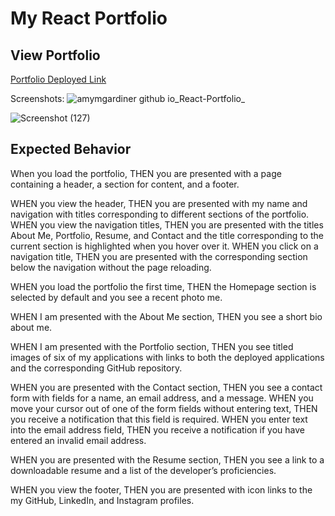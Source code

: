 # My React Portfolio

## View Portfolio

[Portfolio Deployed Link](https://amymgardiner.github.io/React-Portfolio/)

Screenshots:
![amymgardiner github io_React-Portfolio_](https://user-images.githubusercontent.com/99151426/193435296-a2711b85-4d67-44e0-acca-0e055941cf2c.png)

![Screenshot (127)](https://user-images.githubusercontent.com/99151426/193435299-ce8a33b9-c308-499e-92a9-b4cf5a77cb29.png)

## Expected Behavior

When you load the portfolio, THEN you are presented with a page containing a header, a section for content, and a footer.

WHEN you view the header, THEN you are presented with my name and navigation with titles corresponding to different sections of the portfolio.
WHEN you view the navigation titles, THEN you are presented with the titles About Me, Portfolio, Resume, and Contact and the title corresponding to the current section is highlighted when you hover over it.
WHEN you click on a navigation title, THEN you are presented with the corresponding section below the navigation without the page reloading.

WHEN you load the portfolio the first time, THEN the Homepage section is selected by default and you see a recent photo me.

WHEN I am presented with the About Me section, THEN you see a short bio about me.

WHEN I am presented with the Portfolio section, THEN you see titled images of six of my applications with links to both the deployed applications and the corresponding GitHub repository.

WHEN you are presented with the Contact section, THEN you see a contact form with fields for a name, an email address, and a message.
WHEN you move your cursor out of one of the form fields without entering text, THEN you receive a notification that this field is required.
WHEN you enter text into the email address field, THEN you receive a notification if you have entered an invalid email address.

WHEN you are presented with the Resume section, THEN you see a link to a downloadable resume and a list of the developer’s proficiencies.

WHEN you view the footer, THEN you are presented with icon links to the my GitHub, LinkedIn, and Instagram profiles.
